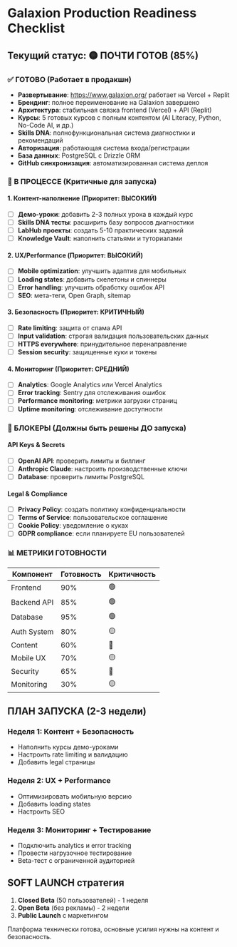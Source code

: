 # Galaxion Production Readiness Checklist

## Текущий статус: 🟡 ПОЧТИ ГОТОВ (85%)

### ✅ ГОТОВО (Работает в продакшн)
- **Развертывание**: https://www.galaxion.org/ работает на Vercel + Replit
- **Брендинг**: полное переименование на Galaxion завершено
- **Архитектура**: стабильная связка frontend (Vercel) + API (Replit)
- **Курсы**: 5 готовых курсов с полным контентом (AI Literacy, Python, No-Code AI, и др.)
- **Skills DNA**: полнофункциональная система диагностики и рекомендаций
- **Авторизация**: работающая система входа/регистрации
- **База данных**: PostgreSQL с Drizzle ORM
- **GitHub синхронизация**: автоматизированная система деплоя

### 🔄 В ПРОЦЕССЕ (Критичные для запуска)

#### 1. Контент-наполнение (Приоритет: ВЫСОКИЙ)
- [ ] **Демо-уроки**: добавить 2-3 полных урока в каждый курс
- [ ] **Skills DNA тесты**: расширить базу вопросов диагностики
- [ ] **LabHub проекты**: создать 5-10 практических заданий
- [ ] **Knowledge Vault**: наполнить статьями и туториалами

#### 2. UX/Performance (Приоритет: ВЫСОКИЙ) 
- [ ] **Mobile optimization**: улучшить адаптив для мобильных
- [ ] **Loading states**: добавить скелетоны и спиннеры
- [ ] **Error handling**: улучшить обработку ошибок API
- [ ] **SEO**: мета-теги, Open Graph, sitemap

#### 3. Безопасность (Приоритет: КРИТИЧНЫЙ)
- [ ] **Rate limiting**: защита от спама API
- [ ] **Input validation**: строгая валидация пользовательских данных  
- [ ] **HTTPS everywhere**: принудительное перенаправление
- [ ] **Session security**: защищенные куки и токены

#### 4. Мониторинг (Приоритет: СРЕДНИЙ)
- [ ] **Analytics**: Google Analytics или Vercel Analytics
- [ ] **Error tracking**: Sentry для отслеживания ошибок
- [ ] **Performance monitoring**: метрики загрузки страниц
- [ ] **Uptime monitoring**: отслеживание доступности

### 🚨 БЛОКЕРЫ (Должны быть решены ДО запуска)

#### API Keys & Secrets
- [ ] **OpenAI API**: проверить лимиты и биллинг
- [ ] **Anthropic Claude**: настроить производственные ключи
- [ ] **Database**: проверить лимиты PostgreSQL

#### Legal & Compliance  
- [ ] **Privacy Policy**: создать политику конфиденциальности
- [ ] **Terms of Service**: пользовательское соглашение
- [ ] **Cookie Policy**: уведомление о куках
- [ ] **GDPR compliance**: если планируете EU пользователей

### 📊 МЕТРИКИ ГОТОВНОСТИ

| Компонент | Готовность | Критичность |
|-----------|------------|-------------|
| Frontend | 90% | 🟢 |
| Backend API | 85% | 🟢 |
| Database | 95% | 🟢 |
| Auth System | 80% | 🟡 |
| Content | 60% | 🔴 |
| Mobile UX | 70% | 🟡 |
| Security | 65% | 🔴 |
| Monitoring | 30% | 🟡 |

## ПЛАН ЗАПУСКА (2-3 недели)

### Неделя 1: Контент + Безопасность
- Наполнить курсы демо-уроками
- Настроить rate limiting и валидацию
- Добавить legal страницы

### Неделя 2: UX + Performance  
- Оптимизировать мобильную версию
- Добавить loading states
- Настроить SEO

### Неделя 3: Мониторинг + Тестирование
- Подключить analytics и error tracking
- Провести нагрузочное тестирование
- Beta-тест с ограниченной аудиторией

## SOFT LAUNCH стратегия
1. **Closed Beta** (50 пользователей) - 1 неделя
2. **Open Beta** (без рекламы) - 2 недели  
3. **Public Launch** с маркетингом

Платформа технически готова, основные усилия нужны на контент и безопасность.